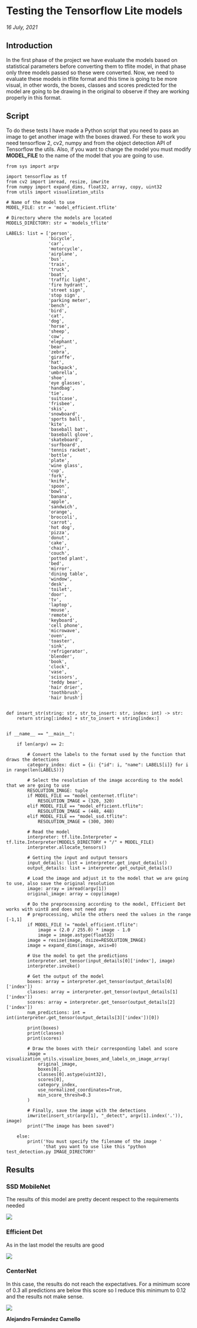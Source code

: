 # Testing the Tensorflow Lite models

_16 July, 2021_

## Introduction

In the first phase of the project we have evaluate the models based on statistical parameters before converting them to tflite model, 
in that phase only three models passed so these were converted. Now, we need to evaluate these models in tflite format and this time is going to be more visual, 
in other words, the boxes, classes and scores predicted for the model are going to be drawing in the original to observe if they are working properly in this format.

## Script

To do these tests I have made a Python script that you need to pass an image to get another image with the boxes drawed.
For these to work you need tensorflow 2, cv2, numpy and from the object detection API of Tensorflow the utils. Also, if you want to change the model you must modify **MODEL_FILE** to the name of the model that you are going to use.

    from sys import argv

    import tensorflow as tf
    from cv2 import imread, resize, imwrite
    from numpy import expand_dims, float32, array, copy, uint32
    from utils import visualization_utils

    # Name of the model to use
    MODEL_FILE: str = 'model_efficient.tflite'

    # Directory where the models are located
    MODELS_DIRECTORY: str = 'models_tflite'

    LABELS: list = ['person',
                    'bicycle',
                    'car',
                    'motorcycle',
                    'airplane',
                    'bus',
                    'train',
                    'truck',
                    'boat',
                    'traffic light',
                    'fire hydrant',
                    'street sign',
                    'stop sign',
                    'parking meter',
                    'bench',
                    'bird',
                    'cat',
                    'dog',
                    'horse',
                    'sheep',
                    'cow',
                    'elephant',
                    'bear',
                    'zebra',
                    'giraffe',
                    'hat',
                    'backpack',
                    'umbrella',
                    'shoe',
                    'eye glasses',
                    'handbag',
                    'tie',
                    'suitcase',
                    'frisbee',
                    'skis',
                    'snowboard',
                    'sports ball',
                    'kite',
                    'baseball bat',
                    'baseball glove',
                    'skateboard',
                    'surfboard',
                    'tennis racket',
                    'bottle',
                    'plate',
                    'wine glass',
                    'cup',
                    'fork',
                    'knife',
                    'spoon',
                    'bowl',
                    'banana',
                    'apple',
                    'sandwich',
                    'orange',
                    'broccoli',
                    'carrot',
                    'hot dog',
                    'pizza',
                    'donut',
                    'cake',
                    'chair',
                    'couch',
                    'potted plant',
                    'bed',
                    'mirror',
                    'dining table',
                    'window',
                    'desk',
                    'toilet',
                    'door',
                    'tv',
                    'laptop',
                    'mouse',
                    'remote',
                    'keyboard',
                    'cell phone',
                    'microwave',
                    'oven',
                    'toaster',
                    'sink',
                    'refrigerator',
                    'blender',
                    'book',
                    'clock',
                    'vase',
                    'scissors',
                    'teddy bear',
                    'hair drier',
                    'toothbrush',
                    'hair brush']


    def insert_str(string: str, str_to_insert: str, index: int) -> str:
        return string[:index] + str_to_insert + string[index:]


    if __name__ == "__main__":

        if len(argv) == 2:

            # Convert the labels to the format used by the function that draws the detections
            category_index: dict = {i: {"id": i, "name": LABELS[i]} for i in range(len(LABELS))}

            # Select the resolution of the image according to the model that we are going to use
            RESOLUTION_IMAGE: tuple
            if MODEL_FILE == "model_centernet.tflite":
                RESOLUTION_IMAGE = (320, 320)
            elif MODEL_FILE == "model_efficient.tflite":
                RESOLUTION_IMAGE = (448, 448)
            elif MODEL_FILE == "model_ssd.tflite":
                RESOLUTION_IMAGE = (300, 300)

            # Read the model
            interpreter: tf.lite.Interpreter = tf.lite.Interpreter(MODELS_DIRECTORY + "/" + MODEL_FILE)
            interpreter.allocate_tensors()

            # Getting the input and output tensors
            input_details: list = interpreter.get_input_details()
            output_details: list = interpreter.get_output_details()

            # Load the image and adjust it to the model that we are going to use, also save the original resolution
            image: array = imread(argv[1])
            original_image: array = copy(image)

            # Do the preprocessing according to the model, Efficient Det works with uint8 and does not need any
            # preprocessing, while the others need the values in the range [-1,1]
            if MODEL_FILE != "model_efficient.tflite":
                image = (2.0 / 255.0) * image - 1.0
                image = image.astype(float32)
            image = resize(image, dsize=RESOLUTION_IMAGE)
            image = expand_dims(image, axis=0)

            # Use the model to get the predictions
            interpreter.set_tensor(input_details[0]['index'], image)
            interpreter.invoke()

            # Get the output of the model
            boxes: array = interpreter.get_tensor(output_details[0]['index'])
            classes: array = interpreter.get_tensor(output_details[1]['index'])
            scores: array = interpreter.get_tensor(output_details[2]['index'])
            num_predictions: int = int(interpreter.get_tensor(output_details[3]['index'])[0])

            print(boxes)
            print(classes)
            print(scores)

            # Draw the boxes with their corresponding label and score
            image = visualization_utils.visualize_boxes_and_labels_on_image_array(
                original_image,
                boxes[0],
                classes[0].astype(uint32),
                scores[0],
                category_index,
                use_normalized_coordinates=True,
                min_score_thresh=0.3
            )

            # Finally, save the image with the detections
            imwrite(insert_str(argv[1], "_detect", argv[1].index('.')), image)
            print("The image has been saved")

        else:
            print('You must specify the filename of the image '
                  'that you want to use like this "python test_detection.py IMAGE_DIRECTORY'

## Results

### SSD MobileNet

The results of this model are pretty decent respect to the requirements needed

![](images/test_detect_ssd.png)

### Efficient Det

As in the last model the results are good

![](images/test_detect_efficient.png)

### CenterNet 

In this case, the results do not reach the expectatives. For a minimum score of 0.3 all predictions are below this score so I reduce this minimum to 0.12 and the results not make sense.

![](images/test_detect_centernet.png)

__Alejandro Fernández Camello__
